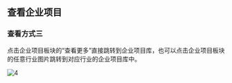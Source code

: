 ## 查看企业项目

### **查看方式三**

点击企业项目板块的“查看更多”直接跳转到企业项目库，也可以点击企业项目板块的任意行业图片跳转到对应行业的企业项目库中。

![4](https://img-blog.csdnimg.cn/20201020100536780.png)

<script type="text/javascript">
window.addEventListener("load", function() {
  var click_handle = function() {
    if (this.href.substr(-5) == ".html") {
      location.href = this.href;
    } else {
      location.href = "./index.html";
    }
  };
  var as = document.querySelectorAll(".chapter a, .navigation-prev, .navigation-next");
  for (var i = 0; i < as.length; i++) {
    as[i].addEventListener("click", click_handle, true);
    as[i].title = as[i].innerText;
  }
});
</script>